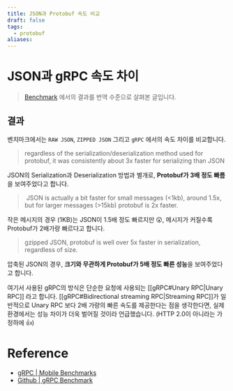 ```yaml
---
title: JSON과 Protobuf 속도 비교
draft: false
tags:
  - protobuf
aliases:
---
```

# JSON과 gRPC 속도 차이 
> [Benchmark](https://github.com/david-cao/gRPCBenchmarks) 에서의 결과를 번역 수준으로 살펴본 글입니다. 

## 결과
벤치마크에서는 `RAW JSON`, `ZIPPED JSON` 그리고 `gRPC` 에서의 속도 차이를 비교합니다. 

> regardless of the serialization/deserialization method used for protobuf, it was consistently about 3x faster for serializing than JSON

JSON의 Serialization과 Deserialization 방법과 별개로, **Protobuf가 3배 정도 빠름**을 보여주었다고 합니다. 

> JSON is actually a bit faster for small messages (<1kb), around 1.5x, but for larger messages (>15kb) protobuf is 2x faster.

작은 메시지의 경우 (1KB)는 JSON이 1.5배 정도 빠르지만 😮, 메시지가 커질수록 Protobuf가 2배가량 빠르다고 합니다. 

> gzipped JSON, protobuf is well over 5x faster in serialization, regardless of size.

압축된 JSON의 경우, **크기와 무관하게 Protobuf가 5배 정도 빠른 성능**을 보여주었다고 합니다.


여기서 사용된 gRPC의 방식은 단순한 요청에 사용되는 [[gRPC#Unary RPC|Unary RPC]] 라고 합니다. [[gRPC#Bidirectional streaming RPC|Streaming RPC]]가 일반적으로 Unary RPC 보다 2배 가량의 빠른 속도를 제공한다는 점을 생각한다면, 실제 환경에서는 성능 차이가 더욱 벌어질 것이라 언급했습니다. (HTTP 2.0이 아니라는 가정하에 👍)
# Reference 
- [gRPC | Mobile Benchmarks](https://github.com/david-cao/gRPCBenchmarks)
- [Github | gRPC Benchmark](https://github.com/david-cao/gRPCBenchmarks)
